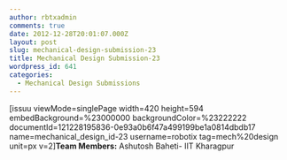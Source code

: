 ```yaml
---
author: rbtxadmin
comments: true
date: 2012-12-28T20:01:07.000Z
layout: post
slug: mechanical-design-submission-23
title: Mechanical Design Submission-23
wordpress_id: 641
categories:
  - Mechanical Design Submissions
---
```


[issuu viewMode=singlePage width=420 height=594 embedBackground=%23000000 backgroundColor=%23222222 documentId=121228195836-0e93a0b6f47a499199be1a0814dbdb17 name=mechanical_design_id-23 username=robotix tag=mech%20design unit=px v=2]**Team Members:** Ashutosh Baheti- IIT Kharagpur
